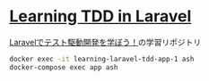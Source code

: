# [Learning TDD in Laravel](https://github.com/nunulk/learning-laravel-tdd-docker)
[Laravelでテスト駆動開発を学ぼう！](https://www.techpit.jp/courses/92/)の学習リポジトリ

``` bash
docker exec -it learning-laravel-tdd-app-1 ash
docker-compose exec app ash
```